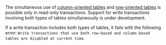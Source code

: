 The simultaneous use of [column-oriented tables](../concepts/glossary.md#column-oriented-table) and [row-oriented tables](../concepts/glossary.md#row-oriented-table) is possible only in read-only transactions. Support for write transactions involving both types of tables simultaneously is under development.

If a write transaction includes both types of tables, it fails with the following error: `Write transactions that use both row-based and column-based tables are disabled at current time`.